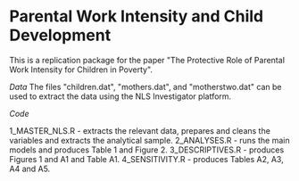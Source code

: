 # Parental Work Intensity and Child Development
This is a replication package for the paper "The Protective Role of Parental Work Intensity for Children in Poverty".

*Data* 
The files "children.dat", "mothers.dat", and "motherstwo.dat" can be used to extract the data using the NLS Investigator platform.

*Code*

1_MASTER_NLS.R - extracts the relevant data, prepares and cleans the variables and extracts the analytical sample.
2_ANALYSES.R - runs the main models and produces Table 1 and Figure 2.
3_DESCRIPTIVES.R - produces Figures 1 and A1 and Table A1.
4_SENSITIVITY.R - produces Tables A2, A3, A4 and A5.
